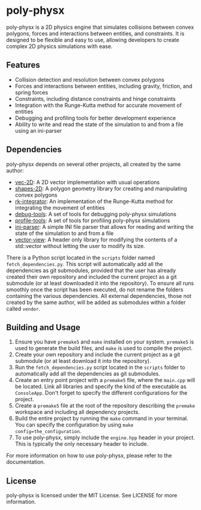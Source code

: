 # poly-physx

poly-physx is a 2D physics engine that simulates collisions between convex polygons, forces and interactions between entities, and constraints. It is designed to be flexible and easy to use, allowing developers to create complex 2D physics simulations with ease.

## Features

- Collision detection and resolution between convex polygons
- Forces and interactions between entities, including gravity, friction, and spring forces
- Constraints, including distance constraints and hinge constraints
- Integration with the Runge-Kutta method for accurate movement of entities
- Debugging and profiling tools for better development experience
- Ability to write and read the state of the simulation to and from a file using an ini-parser

## Dependencies

poly-physx depends on several other projects, all created by the same author:

- [vec-2D](https://github.com/ismawno/vec-2D): A 2D vector implementation with usual operations
- [shapes-2D](https://github.com/ismawno/shapes-2D): A polygon geometry library for creating and manipulating convex polygons
- [rk-integrator](https://github.com/ismawno/rk-integrator): An implementation of the Runge-Kutta method for integrating the movement of entities
- [debug-tools](https://github.com/ismawno/debug-tools): A set of tools for debugging poly-physx simulations
- [profile-tools](https://github.com/ismawno/profile-tools): A set of tools for profiling poly-physx simulations
- [ini-parser](https://github.com/ismawno/ini-parser): A simple INI file parser that allows for reading and writing the state of the simulation to and from a file
- [vector-view](https://github.com/ismawno/vector-view): A header only library for modifying the contents of a std::vector without letting the user to modify its size.

There is a Python script located in the `scripts` folder named `fetch_dependencies.py`. This script will automatically add all the dependencies as git submodules, provided that the user has already created their own repository and included the current project as a git submodule (or at least downloaded it into the repository). To ensure all runs smoothly once the script has been executed, do not rename the folders containing the various dependencies. All external dependencies, those not created by the same author, will be added as submodules within a folder called `vendor`.

## Building and Usage

1. Ensure you have `premake5` and `make` installed on your system. `premake5` is used to generate the build files, and `make` is used to compile the project.
2. Create your own repository and include the current project as a git submodule (or at least download it into the repository).
3. Run the `fetch_dependencies.py` script located in the `scripts` folder to automatically add all the dependencies as git submodules.
4. Create an entry point project with a `premake5` file, where the `main.cpp` will be located. Link all libraries and specify the kind of the executable as `ConsoleApp`. Don't forget to specify the different configurations for the project.
5. Create a `premake5` file at the root of the repository describing the `premake` workspace and including all dependency projects.
6. Build the entire project by running the `make` command in your terminal. You can specify the configuration by using `make config=the_configuration`.
7. To use poly-physx, simply include the `engine.hpp` header in your project. This is typically the only necessary header to include.

For more information on how to use poly-physx, please refer to the documentation.

## License

poly-physx is licensed under the MIT License. See LICENSE for more information.
